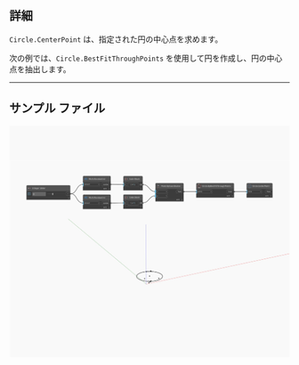 ## 詳細
`Circle.CenterPoint` は、指定された円の中心点を求めます。

次の例では、`Circle.BestFitThroughPoints` を使用して円を作成し、円の中心点を抽出します。

___
## サンプル ファイル

![CenterPoint](./Autodesk.DesignScript.Geometry.Circle.CenterPoint_img.jpg)

